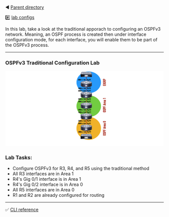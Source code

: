◀️ [Parent directory](../) 

#️⃣ [lab configs](./ospfv3+trad+config.yaml)

In this lab, take a look at the traditional apporach to configuring an OSPFv3 network.  Meaning, an OSPF process is created then under interface configuration mode, for each interface, you will enable them to be part of the OSPFv3 process.

---

### OSPFv3 Traditional Configuration Lab

![Lab topology](https://github.com/tech-zero/assets/blob/main/images/traditional-ospfv3.png)

### Lab Tasks:
- Configure OSPFv3 for R3, R4, and R5 using the traditional method
- All R3 interfaces are in Area 1
- R4's Gig 0/1 interface is in Area 1
- R4's Gig 0/2 interface is in Area 0
- All R5 interfaces are in Area 0
- R1 and R2 are already configured for routing

---

:white_check_mark: [CLI reference](https://github.com/tech-zero/assets/blob/main/solutions/ospf3.md)
